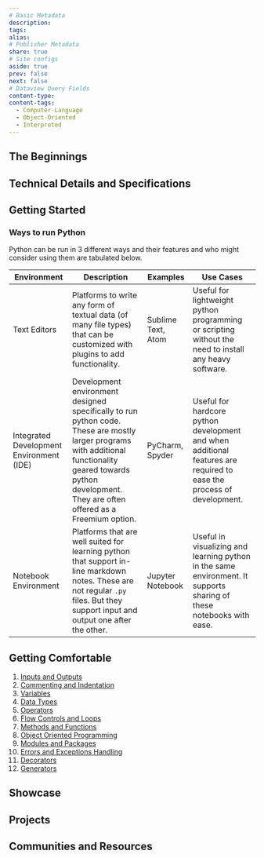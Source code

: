 ```yaml
---
# Basic Metadata
description: 
tags: 
alias:
# Publisher Metadata
share: true
# Site configs
aside: true
prev: false
next: false
# Dataview Query Fields
content-type: 
content-tags:
  - Computer-Language
  - Object-Oriented
  - Interpreted
---
```


## The Beginnings 


## Technical Details and Specifications


## Getting Started


### Ways to run Python
Python can be run in 3 different ways and their features and who might consider using them are tabulated below. 

| Environment                              | Description                                                                                                                                                                                                      | Examples           | Use Cases                                                                                                            |
| ---------------------------------------- | ---------------------------------------------------------------------------------------------------------------------------------------------------------------------------------------------------------------- | ------------------ | -------------------------------------------------------------------------------------------------------------------- |
| Text Editors                             | Platforms to write any form of textual data (of many file types) that can be customized with plugins to add functionality.                                                                                       | Sublime Text, Atom | Useful for lightweight python programming or scripting without the need to install any heavy software.               |
| Integrated Development Environment (IDE) | Development environment designed specifically to run python code. These are mostly larger programs with additional functionality geared towards python development. They are often offered as a Freemium option. | PyCharm, Spyder    | Useful for hardcore python development and when additional features are required to ease the process of development. |
| Notebook Environment                     | Platforms that are well suited for learning python that support in-line markdown notes. These are not regular `.py` files. But they support input and output one after the other.                                | Jupyter Notebook   | Useful in visualizing and learning python in the same environment. It supports sharing of these notebooks with ease.                                                                                                                     |

## Getting Comfortable
1. [Inputs and Outputs](../../../../Inputs%20and%20Outputs.md#)
2. [Commenting and Indentation](../../../../Commenting%20and%20Indentation.md#)
3. [Variables](../../../../Variables.md#)
4. [Data Types](../../../../Data%20Types.md#)
5. [Operators](../../../../Operators.md#)
6. [Flow Controls and Loops](../../../../Flow%20Controls%20and%20Loops.md#)
7. [Methods and Functions](../../../../Methods%20and%20Functions.md#)
8. [Object Oriented Programming](Object%20Oriented%20Programming.md#)
9. [Modules and Packages](Modules%20and%20Packages.md#)
10. [Errors and Exceptions Handling](Errors%20and%20Exceptions%20Handling.md#)
11. [Decorators](Decorators.md#)
12. [Generators](Generators.md#)

## Showcase 


## Projects


## Communities and Resources

